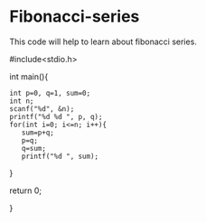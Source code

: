# Fibonacci-series
This code will help to learn about fibonacci series.


#include<stdio.h>

int main(){

    int p=0, q=1, sum=0;
    int n;
    scanf("%d", &n);
    printf("%d %d ", p, q);
    for(int i=0; i<=n; i++){
       sum=p+q;
       p=q;
       q=sum;
       printf("%d ", sum);
  }
 
 return 0;

}
